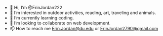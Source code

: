 - 👋 Hi, I’m @ErinJordan222
- 👀 I’m interested in outdoor activities, reading, art, traveling and animals.
- 🌱 I’m currently learning coding.
- 💞️ I’m looking to collaborate on web development.
- 📫 How to reach me Erin.Jordan@du.edu or ErinJordan2790@gmail.com

<!---
ErinJordan222/ErinJordan222 is a ✨ special ✨ repository because its `README.md` (this file) appears on your GitHub profile.
You can click the Preview link to take a look at your changes.
--->
